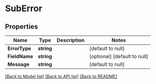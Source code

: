 # SubError

## Properties
Name | Type | Description | Notes
------------ | ------------- | ------------- | -------------
**ErrorType** | **string** |  | [default to null]
**FieldName** | **string** |  | [optional] [default to null]
**Message** | **string** |  | [default to null]

[[Back to Model list]](../README.md#documentation-for-models) [[Back to API list]](../README.md#documentation-for-api-endpoints) [[Back to README]](../README.md)

